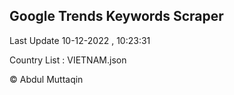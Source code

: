 

## Google Trends Keywords Scraper 
 
Last Update 10-12-2022 , 10:23:31

Country List :
VIETNAM.json



© Abdul Muttaqin 
